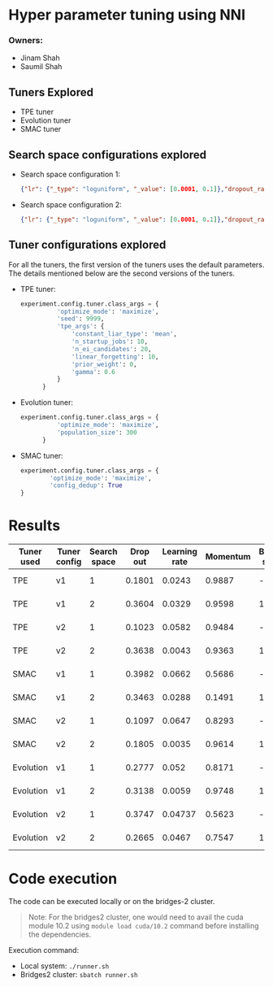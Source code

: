 # Hyper parameter tuning using NNI 
### Owners:
* Jinam Shah
* Saumil Shah

## Tuners Explored
* TPE tuner
* Evolution tuner
* SMAC tuner

## Search space configurations explored

* Search space configuration 1:
    ```json
    {"lr": {"_type": "loguniform", "_value": [0.0001, 0.1]},"dropout_rate": {"_type": "uniform", "_value": [0.1, 0.5]},"momentum": {"_type": "uniform", "_value": [0, 1]}}
    ```

* Search space configuration 2:
    ```json
    {"lr": {"_type": "loguniform", "_value": [0.0001, 0.1]},"dropout_rate": {"_type": "uniform", "_value": [0.1, 0.5]},"batch_size": {"_type": "choice", "_value": [16, 32, 64, 128]},"momentum": {"_type": "uniform", "_value": [0, 1]}
    ```

## Tuner configurations explored

For all the tuners, the first version of the tuners uses the default parameters. The details mentioned below are the second versions of the tuners.

* TPE tuner:
  ```python
  experiment.config.tuner.class_args = {
            'optimize_mode': 'maximize',
            'seed': 9999,
            'tpe_args': {
                'constant_liar_type': 'mean',
                'n_startup_jobs': 10,
                'n_ei_candidates': 20,
                'linear_forgetting': 10,
                'prior_weight': 0,
                'gamma': 0.6
            }
        }
    ```

* Evolution tuner:
  ```python
  experiment.config.tuner.class_args = {
            'optimize_mode': 'maximize',
            'population_size': 300
        }
    ```

* SMAC tuner:
    ```python
    experiment.config.tuner.class_args = {
            'optimize_mode': 'maximize',
            'config_dedup': True
    }
    ```


# Results

| Tuner used | Tuner config | Search space  | Drop out | Learning rate | Momentum | Batch size | Trial Number | Time | Final Accuracy |
| --- | --- | ---  | --- | --- | --- | --- | --- | --- | --- |
| TPE | v1 | 1 | 0.1801 | 0.0243 | 0.9887 |  - | 32 | 8m 41s | 0.9195 |
| TPE | v1 | 2 | 0.3604 | 0.0329 | 0.9598 | 16 | 30 | 23m 12s | 0.9198 |
| TPE | v2 | 1 | 0.1023 | 0.0582 | 0.9484 |  - | 45 | 9m 9s | 0.9161 |
| TPE | v2 | 2 | 0.3638 | 0.0043 | 0.9363 | 16 | 43 | 21m 20s | 0.9168 |
| SMAC | v1 | 1 | 0.3982 | 0.0662 | 0.5686 |  - | 29 | 8m 47s | 0.9097 |
| SMAC | v1 | 2 | 0.3463 | 0.0288 | 0.1491 | 16 | 24 | 23 m 38s | 0.9128 |
| SMAC | v2 | 1 | 0.1097 | 0.0647 | 0.8293 |  - | 4 | 8m 21 | 0.9125 |
| SMAC | v2 | 2 | 0.1805 | 0.0035 | 0.9614 | 16 | 18 | 21m 51s | 0.9147 |
| Evolution | v1 | 1 | 0.2777 | 0.052 | 0.8171 | -  | 29 | 8m 16s | 0.9143 |
| Evolution | v1 | 2 | 0.3138 | 0.0059 | 0.9748 | 16 | 12 | 22m 24s | 0.9191 |
| Evolution | v2 | 1 | 0.3747 | 0.04737 | 0.5623 |  - | 17 | 8m 47s | 0.9082 |
| Evolution | v2 | 2 | 0.2665 | 0.0467 | 0.7547 | 16 | 48 | 11m 41s | 0.9143 |

# Code execution

The code can be executed locally or on the bridges-2 cluster.
>  Note: For the bridges2 cluster, one would need to avail the cuda module 10.2 using `module load cuda/10.2` command before installing the dependencies.

Execution command:
* Local system: `./runner.sh`
* Bridges2 cluster: `sbatch runner.sh`
